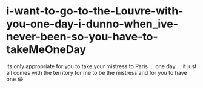 # i-want-to-go-to-the-Louvre-with-you-one-day-i-dunno-when_ive-never-been-so-you-have-to-takeMeOneDay

its only appropriate for you to take your mistress to Paris ... one day ... it just all comes with the territory for me to be the mistress and for you to have one 😂 

